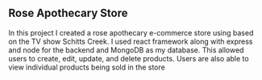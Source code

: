 <h2>Rose Apothecary Store</h2>

<p>In this project I created a rose apothecary e-commerce store using based on the TV show Schitts Creek. I used react framework along with express and node for the backend and MongoDB as my database. This allowed users to create, edit, update, and delete products. Users are also able to view individual products being sold in the store</p>

